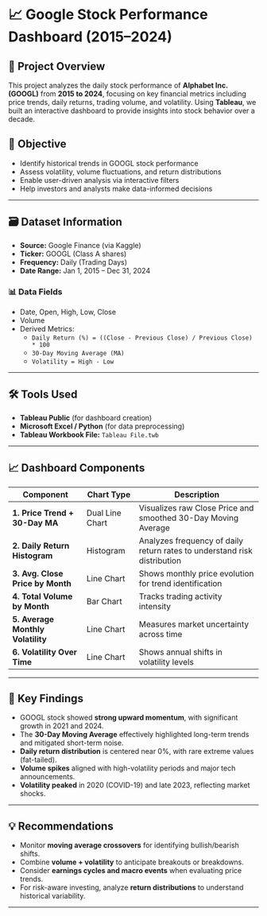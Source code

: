 # 📈 Google Stock Performance Dashboard (2015–2024)

## 🧠 Project Overview

This project analyzes the daily stock performance of **Alphabet Inc. (GOOGL)** from **2015 to 2024**, focusing on key financial metrics including price trends, daily returns, trading volume, and volatility. Using **Tableau**, we built an interactive dashboard to provide insights into stock behavior over a decade.

## 🎯 Objective

- Identify historical trends in GOOGL stock performance
- Assess volatility, volume fluctuations, and return distributions
- Enable user-driven analysis via interactive filters
- Help investors and analysts make data-informed decisions

---

## 🗃️ Dataset Information

- **Source:** Google Finance (via Kaggle)
- **Ticker:** GOOGL (Class A shares)
- **Frequency:** Daily (Trading Days)
- **Date Range:** Jan 1, 2015 – Dec 31, 2024

### 📊 Data Fields
- Date, Open, High, Low, Close
- Volume
- Derived Metrics:
  - `Daily Return (%) = ((Close - Previous Close) / Previous Close) * 100`
  - `30-Day Moving Average (MA)`
  - `Volatility = High - Low`

---

## 🛠️ Tools Used

- **Tableau Public** (for dashboard creation)
- **Microsoft Excel / Python** (for data preprocessing)
- **Tableau Workbook File:** `Tableau File.twb`

---

## 📈 Dashboard Components

| Component                        | Chart Type       | Description |
|-------------------------------|------------------|-------------|
| **1. Price Trend + 30-Day MA** | Dual Line Chart  | Visualizes raw Close Price and smoothed 30-Day Moving Average |
| **2. Daily Return Histogram**  | Histogram        | Analyzes frequency of daily return rates to understand risk distribution |
| **3. Avg. Close Price by Month** | Line Chart     | Shows monthly price evolution for trend identification |
| **4. Total Volume by Month**   | Bar Chart        | Tracks trading activity intensity |
| **5. Average Monthly Volatility** | Line Chart    | Measures market uncertainty across time |
| **6. Volatility Over Time**    | Line Chart        | Shows annual shifts in volatility levels |

---

## 📌 Key Findings

- GOOGL stock showed **strong upward momentum**, with significant growth in 2021 and 2024.
- The **30-Day Moving Average** effectively highlighted long-term trends and mitigated short-term noise.
- **Daily return distribution** is centered near 0%, with rare extreme values (fat-tailed).
- **Volume spikes** aligned with high-volatility periods and major tech announcements.
- **Volatility peaked** in 2020 (COVID-19) and late 2023, reflecting market shocks.

---

## 💡 Recommendations

- Monitor **moving average crossovers** for identifying bullish/bearish shifts.
- Combine **volume + volatility** to anticipate breakouts or breakdowns.
- Consider **earnings cycles and macro events** when evaluating price trends.
- For risk-aware investing, analyze **return distributions** to understand historical variability.

---



